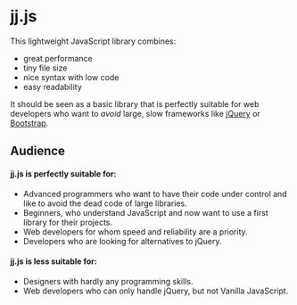 # jj.js

This lightweight JavaScript library combines:
* great performance
* tiny file size
* nice syntax with low code
* easy readability

It should be seen as a basic library that is perfectly suitable for web developers who want to *avoid* large, slow frameworks like [jQuery](https://github.com/jquery/jquery) or [Bootstrap](https://github.com/twbs/bootstrap).

## Audience

#### jj.js is perfectly suitable for:
* Advanced programmers who want to have their code under control and like to avoid the dead code of large libraries.
* Beginners, who understand JavaScript and now want to use a first library for their projects.
* Web developers for whom speed and reliability are a priority.
* Developers who are looking for alternatives to jQuery.

#### jj.js is less suitable for:
* Designers with hardly any programming skills.
* Web developers who can only handle jQuery, but not Vanilla JavaScript.
